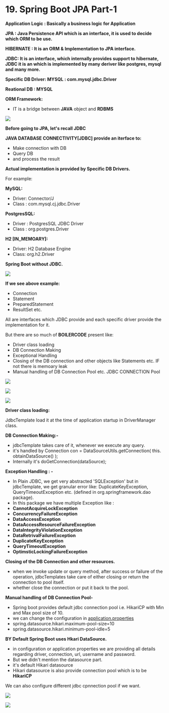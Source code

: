 # 19. Spring Boot JPA Part-1

**Application Logic : Basically a business logic for Application**

  

**JPA : Java Persistence API which is an interface, it is used to decide which ORM to be use.**

  

**HIBERNATE : It is an ORM & Implementation to JPA interface.**

  

**JDBC: It is an interface, which internally provides support to hibernate, JDBC it is an which is implemented by many deriver like postgres, mysql and many more.**

  

**Specific DB Driver: MYSQL : com.mysql.jdbc.Driver**

  

**Reational DB : MYSQL**

  

**ORM Framework:**

*   IT is a bridge between **JAVA** object and **RDBMS**

  
  

![](https://t9016373936.p.clickup-attachments.com/t9016373936/ed4e6619-c1f2-416d-8899-da61995c6afe/image.png)

  
  

**Before going to JPA, let's recall JDBC**

  

**JAVA DATABASE CONNECTIVITY\[JDBC\] provide an iterface to:**

*   Make connection with DB
*   Query DB
*   and process the result

  

**Actual implementation is provided by Specific DB Drivers.**

  

For example:

  

**MySQL:**

*   Driver: Connector/J
*   Class : com.mysql.cj.jdbc.Driver

  

**PostgresSQL:**

*   Driver : PostgresSQL JDBC Driver
*   Class : org.postgres.Driver

  

**H2 \[IN\_MEMOARY\]:**

*   Driver: H2 Database Engine
*   Class: org.h2.Driver

  
  

**Spring Boot without JDBC.**

  

![](https://t9016373936.p.clickup-attachments.com/t9016373936/3c433f66-2974-4895-a49d-e6db0a4a8dee/image.png)

  
  

**If we see above example:**

*   Connection
*   Statement
*   PreparedStatement
*   ResultSet etc.

All are interfaces which JDBC provide and each specific driver provide the implementation for it.

  

But there are so much of **BOILERCODE** present like:

*   Driver class loading
*   DB Connection Making
*   Exceptional Handling
*   Closing of the DB connection and other objects like Statements etc. IF not there is memoary leak
*   Manual handling of DB Connection Pool etc. JDBC CONNECTION Pool

  
  

![](https://t9016373936.p.clickup-attachments.com/t9016373936/39725a96-48ba-4dd7-baec-182b5b0230ac/image.png)

  
  
  

![](https://t9016373936.p.clickup-attachments.com/t9016373936/c1a63450-b41d-43da-bc2f-2bd4de886b0b/image.png)

![](https://t9016373936.p.clickup-attachments.com/t9016373936/2105c22d-631b-4412-8387-b0a1a51588d9/image.png)

  
  

**Driver class loading:**

JdbcTemplate load it at the time of application startup in DriverManager class.

  

**DB Connection Making:-**

*   jdbcTemplate takes care of it, whenever we execute any query.
*   it's handled by Connection con = DataSourceUtils.getConnection( this. obtainDataSource() );
*   Internally it's doGetConnection(dataSource);

  

**Exception Handling : -**

*   In Plain JDBC, we get very abstracted 'SQLException' but in jdbcTemplate, we get granular error like: DuplicateKeyException, QueryTimeoutException etc. (defined in org.springframework.dao package).
*   In this package we have multiple Exception like :
*   **CannotAcquireLockException**
*   **ConcurrencyFailureException**
*   **DataAccessException**
*   **DataAccessResourceFailureException**
*   **DataIntegrityViolationException**
*   **DataRetrivalFailureException**
*   **DuplicateKeyException**
*   **QueryTimeoutException**
*   **OptimsticLockingFailureException**

  

**Closing of the DB Connection and other resources.**

*   when we invoke update or query method, after success or failure of the operation, jdbcTemplates take care of either closing or return the connection to pool itself.
*   whether close the connection or put it back to the pool.

  

**Manual handling of DB Connection Pool-**

*   Spring boot provides default jdbc connection pool i.e. HikariCP with Min and Max pool size of 10.
*   we can change the configuration in [application.properties](http://application.properties)
*   spring.datasource.hikari.maximum-pool-size=10
*   spring.datasource.hikari.minimum-pool-idle=5

**BY Default Spring Boot uses Hkari DataSource.**

*   in configuration or application properties we are providing all details regarding driver, connection, url, username and password.
*   But we didn't mention the datasource part.
*   it's default Hikari datasource
*   Hikari datasource is also provide connection pool which is to be **HikariCP**

  

We can also configure different jdbc cpnnection pool if we want.

  

![](https://t9016373936.p.clickup-attachments.com/t9016373936/2e8c50d8-92da-4f59-8b41-88d36ee5b3aa/image.png)

  

![](https://t9016373936.p.clickup-attachments.com/t9016373936/3fa677e9-e16a-4253-ab06-9ced011ef8db/image.png)